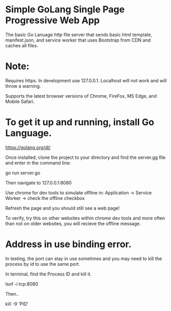 # Simple GoLang Single Page Progressive Web App
The basic Go Lanuage http file server that sends basic html template, manifest.json, and service worker that uses Bootstrap from CDN and caches all files.

# Note: 
Requires https. In development use 127.0.0.1. Localhost will not work and will throw a warning.

Supports the latest browser versions of Chrome, FireFox, MS Edge, and Mobile Safari.

# To get it up and running, install Go Language. 
https://golang.org/dl/

Once installed, clone the project to your directory and find the server.gg file and enter in the command line:

go run server.go 

Then navigate to 127.0.0.1:8080 

Use chrome for dev tools to simulate offline in:
Application -> Service Worker -> check the offline checkbox

Refresh the page and you should still see a web page!

To verify, try this on other websites within chrome dev tools and more often than not on older websites, you will recieve the offline message. 

# Address in use binding error.
In testing, the port can stay in use sometimes and you may need to kill the process by id to use the same port.

In terminal, find the Process ID and kill it. 

lsof -i tcp:8080 

Then..

kill -9 'PID'
